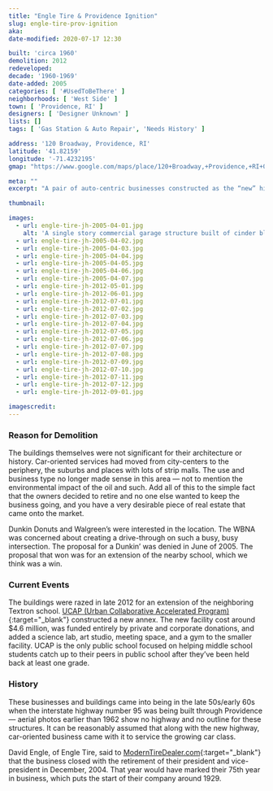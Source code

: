 ```yaml
---
title: "Engle Tire & Providence Ignition"
slug: engle-tire-prov-ignition
aka: 
date-modified: 2020-07-17 12:30

built: 'circa 1960'
demolition: 2012
redeveloped: 
decade: '1960-1969'
date-added: 2005
categories: [ '#UsedToBeThere' ]
neighborhoods: [ 'West Side' ]
town: [ 'Providence, RI' ]
designers: [ 'Designer Unknown' ]
lists: []
tags: [ 'Gas Station & Auto Repair', 'Needs History' ]

address: '120 Broadway, Providence, RI'
latitude: '41.82159'
longitude: '-71.4232195'
gmap: "https://www.google.com/maps/place/120+Broadway,+Providence,+RI+02903/@41.82159,-71.4232195,17z/data=!3m1!4b1!4m5!3m4!1s0x89e4450cd7d5f87f:0x4f93dc080d79124c!8m2!3d41.82159!4d-71.4210308"

meta: ""
excerpt: "A pair of auto-centric businesses constructed as the “new” highway was carved through Providence in the 50s/60s."

thumbnail: 

images:
  - url: engle-tire-jh-2005-04-01.jpg
    alt: 'A single story commercial garage structure built of cinder block and yellow brick. The Broadway facing façade was a plate glass and green enamel panel storefront. Much of the Service Road facing side was also garage door bays. The Providence Ignition building was faced with light blue enamel panels and had three garage doors as well as a commercial steel door frame customer entrance. Both buildings had large plastic letters across the top of the Broadway side.'
  - url: engle-tire-jh-2005-04-02.jpg
  - url: engle-tire-jh-2005-04-03.jpg
  - url: engle-tire-jh-2005-04-04.jpg
  - url: engle-tire-jh-2005-04-05.jpg
  - url: engle-tire-jh-2005-04-06.jpg
  - url: engle-tire-jh-2005-04-07.jpg
  - url: engle-tire-jh-2012-05-01.jpg
  - url: engle-tire-jh-2012-06-01.jpg
  - url: engle-tire-jh-2012-07-01.jpg
  - url: engle-tire-jh-2012-07-02.jpg
  - url: engle-tire-jh-2012-07-03.jpg
  - url: engle-tire-jh-2012-07-04.jpg
  - url: engle-tire-jh-2012-07-05.jpg
  - url: engle-tire-jh-2012-07-06.jpg
  - url: engle-tire-jh-2012-07-07.jpg
  - url: engle-tire-jh-2012-07-08.jpg
  - url: engle-tire-jh-2012-07-09.jpg
  - url: engle-tire-jh-2012-07-10.jpg
  - url: engle-tire-jh-2012-07-11.jpg
  - url: engle-tire-jh-2012-07-12.jpg
  - url: engle-tire-jh-2012-09-01.jpg

imagescredit: 
---
```


### Reason for Demolition

The buildings themselves were not significant for their architecture or history. Car-oriented services had moved from city-centers to the periphery, the suburbs and places with lots of strip malls. The use and business type no longer made sense in this area — not to mention the environmental impact of the oil and such. Add all of this to the simple fact that the owners decided to retire and no one else wanted to keep the business going, and you have a very desirable piece of real estate that came onto the market. 

Dunkin Donuts and Walgreen’s were interested in the location. The WBNA was concerned about creating a drive-through on such a busy, busy intersection. The proposal for a Dunkin’ was denied in June of 2005. The proposal that won was for an extension of the nearby school, which we think was a win. 


### Current Events

The buildings were razed in late 2012 for an extension of the neighboring Textron school. [UCAP (Urban Collaborative Accelerated Program)](//www.ucap.org){:target="_blank"} constructed a new annex. The new facility cost around $4.6 million, was funded entirely by private and corporate donations, and added a science lab, art studio, meeting space, and a gym to the smaller facility. UCAP is the only public school focused on helping middle school students catch up to their peers in public school after they’ve been held back at least one grade. 


### History

These businesses and buildings came into being in the late 50s/early 60s when the interstate highway number 95 was being built through Providence — aerial photos earlier than 1962 show no highway and no outline for these structures. It can be reasonably assumed that along with the new highway, car-oriented business came with it to service the growing car class. 

David Engle, of Engle Tire, said to [ModernTireDealer.com](//www.moderntiredealer.com/13907/engle-tire-calls-it-quits){:target="_blank"} that the business closed with the retirement of their president and vice-president in December, 2004. That year would have marked their 75th year in business, which puts the start of their company around 1929. 
